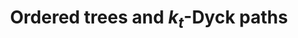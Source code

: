 ---
presenter: Benjamin Hackl
affiliation: University of Graz
time: "14:30"
title: Ordered trees and $k_t$-Dyck paths
session: Afternoon Session
---